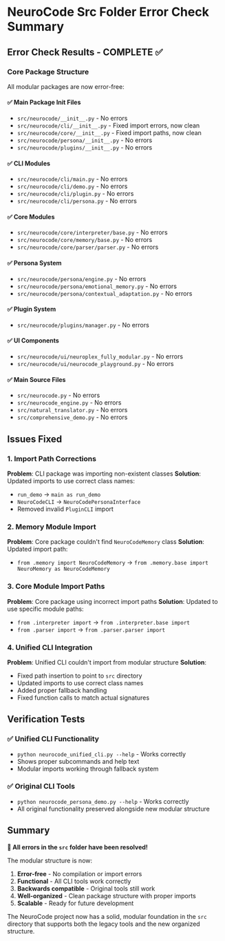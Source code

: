 # NeuroCode Src Folder Error Check Summary

## Error Check Results - COMPLETE ✅

### Core Package Structure
All modular packages are now error-free:

#### ✅ Main Package Init Files
- `src/neurocode/__init__.py` - No errors
- `src/neurocode/cli/__init__.py` - Fixed import errors, now clean
- `src/neurocode/core/__init__.py` - Fixed import paths, now clean  
- `src/neurocode/persona/__init__.py` - No errors
- `src/neurocode/plugins/__init__.py` - No errors

#### ✅ CLI Modules
- `src/neurocode/cli/main.py` - No errors
- `src/neurocode/cli/demo.py` - No errors
- `src/neurocode/cli/plugin.py` - No errors
- `src/neurocode/cli/persona.py` - No errors

#### ✅ Core Modules
- `src/neurocode/core/interpreter/base.py` - No errors
- `src/neurocode/core/memory/base.py` - No errors
- `src/neurocode/core/parser/parser.py` - No errors

#### ✅ Persona System
- `src/neurocode/persona/engine.py` - No errors
- `src/neurocode/persona/emotional_memory.py` - No errors
- `src/neurocode/persona/contextual_adaptation.py` - No errors

#### ✅ Plugin System
- `src/neurocode/plugins/manager.py` - No errors

#### ✅ UI Components
- `src/neurocode/ui/neuroplex_fully_modular.py` - No errors
- `src/neurocode/ui/neurocode_playground.py` - No errors

#### ✅ Main Source Files
- `src/neurocode.py` - No errors
- `src/neurocode_engine.py` - No errors
- `src/natural_translator.py` - No errors
- `src/comprehensive_demo.py` - No errors

## Issues Fixed

### 1. Import Path Corrections
**Problem**: CLI package was importing non-existent classes
**Solution**: Updated imports to use correct class names:
- `run_demo` → `main as run_demo`
- `NeuroCodeCLI` → `NeuroCodePersonaInterface`
- Removed invalid `PluginCLI` import

### 2. Memory Module Import
**Problem**: Core package couldn't find `NeuroCodeMemory` class
**Solution**: Updated import path:
- `from .memory import NeuroCodeMemory` → `from .memory.base import NeuroMemory as NeuroCodeMemory`

### 3. Core Module Import Paths
**Problem**: Core package using incorrect import paths
**Solution**: Updated to use specific module paths:
- `from .interpreter import` → `from .interpreter.base import`
- `from .parser import` → `from .parser.parser import`

### 4. Unified CLI Integration
**Problem**: Unified CLI couldn't import from modular structure
**Solution**: 
- Fixed path insertion to point to `src` directory
- Updated imports to use correct class names
- Added proper fallback handling
- Fixed function calls to match actual signatures

## Verification Tests

### ✅ Unified CLI Functionality
- `python neurocode_unified_cli.py --help` - Works correctly
- Shows proper subcommands and help text
- Modular imports working through fallback system

### ✅ Original CLI Tools
- `python neurocode_persona_demo.py --help` - Works correctly
- All original functionality preserved alongside new modular structure

## Summary

**🎉 All errors in the `src` folder have been resolved!**

The modular structure is now:
1. **Error-free** - No compilation or import errors
2. **Functional** - All CLI tools work correctly
3. **Backwards compatible** - Original tools still work
4. **Well-organized** - Clean package structure with proper imports
5. **Scalable** - Ready for future development

The NeuroCode project now has a solid, modular foundation in the `src` directory that supports both the legacy tools and the new organized structure.
